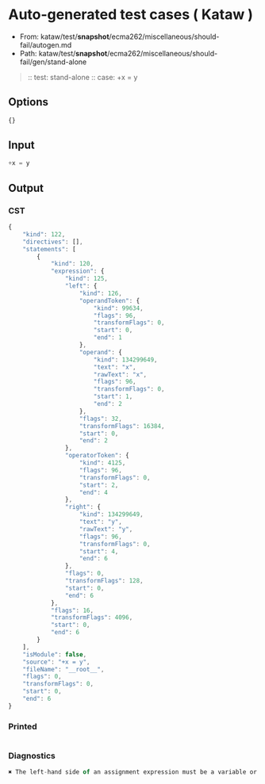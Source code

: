 # Auto-generated test cases ( Kataw )
- From: kataw/test/__snapshot__/ecma262/miscellaneous/should-fail/autogen.md
- Path: kataw/test/__snapshot__/ecma262/miscellaneous/should-fail/gen/stand-alone
> :: test: stand-alone
> :: case: +x = y
## Options

`````js
{}
`````
## Input

`````js
+x = y
`````
## Output

### CST

```javascript
{
    "kind": 122,
    "directives": [],
    "statements": [
        {
            "kind": 120,
            "expression": {
                "kind": 125,
                "left": {
                    "kind": 126,
                    "operandToken": {
                        "kind": 99634,
                        "flags": 96,
                        "transformFlags": 0,
                        "start": 0,
                        "end": 1
                    },
                    "operand": {
                        "kind": 134299649,
                        "text": "x",
                        "rawText": "x",
                        "flags": 96,
                        "transformFlags": 0,
                        "start": 1,
                        "end": 2
                    },
                    "flags": 32,
                    "transformFlags": 16384,
                    "start": 0,
                    "end": 2
                },
                "operatorToken": {
                    "kind": 4125,
                    "flags": 96,
                    "transformFlags": 0,
                    "start": 2,
                    "end": 4
                },
                "right": {
                    "kind": 134299649,
                    "text": "y",
                    "rawText": "y",
                    "flags": 96,
                    "transformFlags": 0,
                    "start": 4,
                    "end": 6
                },
                "flags": 0,
                "transformFlags": 128,
                "start": 0,
                "end": 6
            },
            "flags": 16,
            "transformFlags": 4096,
            "start": 0,
            "end": 6
        }
    ],
    "isModule": false,
    "source": "+x = y",
    "fileName": "__root__",
    "flags": 0,
    "transformFlags": 0,
    "start": 0,
    "end": 6
}
```

### Printed

```javascript

```

### Diagnostics

```javascript
✖ The left-hand side of an assignment expression must be a variable or a property access - start: 2, end: 4

```

